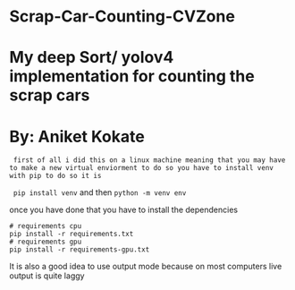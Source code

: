 # Scrap-Car-Counting-CVZone

# My deep Sort/ yolov4 implementation for counting the scrap cars

# By: Aniket Kokate

``` first of all i did this on a linux machine meaning that you may have to make a new virtual enviorment to do so you have to install venv with pip to do so it is```

``` pip install venv```
and then
``` python -m venv env ```

once you have done that you have to install the dependencies

``` 
# requirements cpu
pip install -r requirements.txt 
# requirements gpu
pip install -r requirements-gpu.txt 
```

It is also a good idea to use output mode because on most computers live output is quite laggy

